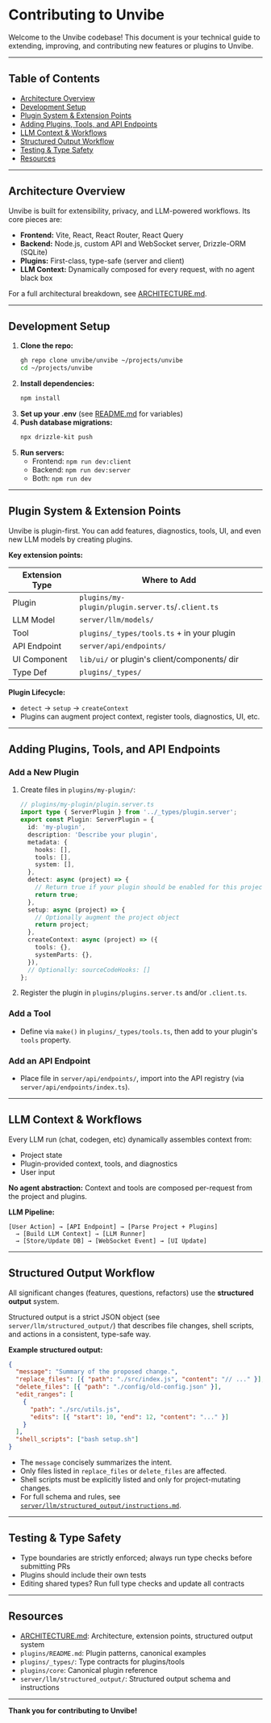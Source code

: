# Contributing to Unvibe

Welcome to the Unvibe codebase! This document is your technical guide to extending, improving, and contributing new features or plugins to Unvibe.

---

## Table of Contents

- [Architecture Overview](#architecture-overview)
- [Development Setup](#development-setup)
- [Plugin System & Extension Points](#plugin-system--extension-points)
- [Adding Plugins, Tools, and API Endpoints](#adding-plugins-tools-and-api-endpoints)
- [LLM Context & Workflows](#llm-context--workflows)
- [Structured Output Workflow](#structured-output-workflow)
- [Testing & Type Safety](#testing--type-safety)
- [Resources](#resources)

---

## Architecture Overview

Unvibe is built for extensibility, privacy, and LLM-powered workflows. Its core pieces are:

- **Frontend:** Vite, React, React Router, React Query
- **Backend:** Node.js, custom API and WebSocket server, Drizzle-ORM (SQLite)
- **Plugins:** First-class, type-safe (server and client)
- **LLM Context:** Dynamically composed for every request, with no agent black box

For a full architectural breakdown, see [ARCHITECTURE.md](./ARCHITECTURE.md).

---

## Development Setup

1. **Clone the repo:**
   ```bash
   gh repo clone unvibe/unvibe ~/projects/unvibe
   cd ~/projects/unvibe
   ```
2. **Install dependencies:**
   ```bash
   npm install
   ```
3. **Set up your .env** (see [README.md](./README.md) for variables)
4. **Push database migrations:**
   ```bash
   npx drizzle-kit push
   ```
5. **Run servers:**
   - Frontend: `npm run dev:client`
   - Backend: `npm run dev:server`
   - Both: `npm run dev`

---

## Plugin System & Extension Points

Unvibe is plugin-first. You can add features, diagnostics, tools, UI, and even new LLM models by creating plugins.

**Key extension points:**

| Extension Type | Where to Add                                      |
| -------------- | ------------------------------------------------- |
| Plugin         | `plugins/my-plugin/plugin.server.ts`/`.client.ts` |
| LLM Model      | `server/llm/models/`                              |
| Tool           | `plugins/_types/tools.ts` + in your plugin        |
| API Endpoint   | `server/api/endpoints/`                           |
| UI Component   | `lib/ui/` or plugin's client/components/ dir      |
| Type Def       | `plugins/_types/`                                 |

**Plugin Lifecycle:**

- `detect` → `setup` → `createContext`
- Plugins can augment project context, register tools, diagnostics, UI, etc.

---

## Adding Plugins, Tools, and API Endpoints

### Add a New Plugin

1. Create files in `plugins/my-plugin/`:
   ```ts
   // plugins/my-plugin/plugin.server.ts
   import type { ServerPlugin } from '../_types/plugin.server';
   export const Plugin: ServerPlugin = {
     id: 'my-plugin',
     description: 'Describe your plugin',
     metadata: {
       hooks: [],
       tools: [],
       system: [],
     },
     detect: async (project) => {
       // Return true if your plugin should be enabled for this project
       return true;
     },
     setup: async (project) => {
       // Optionally augment the project object
       return project;
     },
     createContext: async (project) => ({
       tools: {},
       systemParts: {},
     }),
     // Optionally: sourceCodeHooks: []
   };
   ```
2. Register the plugin in `plugins/plugins.server.ts` and/or `.client.ts`.

### Add a Tool

- Define via `make()` in `plugins/_types/tools.ts`, then add to your plugin's `tools` property.

### Add an API Endpoint

- Place file in `server/api/endpoints/`, import into the API registry (via `server/api/endpoints/index.ts`).

---

## LLM Context & Workflows

Every LLM run (chat, codegen, etc) dynamically assembles context from:

- Project state
- Plugin-provided context, tools, and diagnostics
- User input

**No agent abstraction:** Context and tools are composed per-request from the project and plugins.

**LLM Pipeline:**

```
[User Action] → [API Endpoint] → [Parse Project + Plugins]
  → [Build LLM Context] → [LLM Runner]
  → [Store/Update DB] → [WebSocket Event] → [UI Update]
```

---

## Structured Output Workflow

All significant changes (features, questions, refactors) use the **structured output** system.

Structured output is a strict JSON object (see `server/llm/structured_output/`) that describes file changes, shell scripts, and actions in a consistent, type-safe way.

**Example structured output:**

```json
{
  "message": "Summary of the proposed change.",
  "replace_files": [{ "path": "./src/index.js", "content": "// ..." }],
  "delete_files": [{ "path": "./config/old-config.json" }],
  "edit_ranges": [
    {
      "path": "./src/utils.js",
      "edits": [{ "start": 10, "end": 12, "content": "..." }]
    }
  ],
  "shell_scripts": ["bash setup.sh"]
}
```

- The `message` concisely summarizes the intent.
- Only files listed in `replace_files` or `delete_files` are affected.
- Shell scripts must be explicitly listed and only for project-mutating changes.
- For full schema and rules, see [`server/llm/structured_output/instructions.md`](./server/llm/structured_output/instructions.md).

---

## Testing & Type Safety

- Type boundaries are strictly enforced; always run type checks before submitting PRs
- Plugins should include their own tests
- Editing shared types? Run full type checks and update all contracts

---

## Resources

- [ARCHITECTURE.md](./ARCHITECTURE.md): Architecture, extension points, structured output system
- `plugins/README.md`: Plugin patterns, canonical examples
- `plugins/_types/`: Type contracts for plugins/tools
- `plugins/core`: Canonical plugin reference
- `server/llm/structured_output/`: Structured output schema and instructions

---

**Thank you for contributing to Unvibe!**
